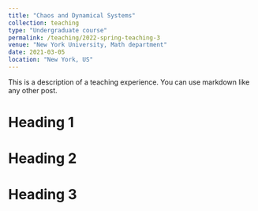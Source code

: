 ```yaml
---
title: "Chaos and Dynamical Systems"
collection: teaching
type: "Undergraduate course"
permalink: /teaching/2022-spring-teaching-3
venue: "New York University, Math department"
date: 2021-03-05
location: "New York, US"
---
```


This is a description of a teaching experience. You can use markdown like any other post.

Heading 1
======

Heading 2
======

Heading 3
======
